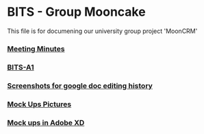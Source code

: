 # BITS - Group Mooncake

This file is for documening our university group project 'MoonCRM'

### [Meeting Minutes](https://github.com/SophieSha/BITS-MoonCRM/tree/master/Assignment%20Documentation/Meeting%20Minutes)


### [BITS-A1](https://github.com/SophieSha/BITS-MoonCRM/blob/master/Assignment%20Documentation/Mooncake-BITS-A%201.pdf)
     

### [Screenshots for google doc editing history](https://github.com/SophieSha/BITS-MoonCRM/tree/master/Assignment%20Documentation/Google%20doc-Version%20history)

### [Mock Ups Pictures](https://github.com/SophieSha/BITS-MoonCRM/tree/master/Assignment%20Documentation/Mock-up%20design-%20Final)

### [Mock ups in Adobe XD](https://xd.adobe.com/view/c04bd702-06a9-444f-677e-4c2fbaafe8af-b67a/)
      
